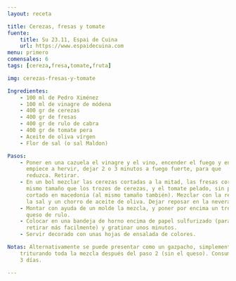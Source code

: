 ```yaml
---
layout: receta

title: Cerezas, fresas y tomate
fuente:
    title: Su 23.11, Espai de Cuina
    url: https://www.espaidecuina.com
menu: primero
comensales: 6
tags: [cereza,fresa,tomate,fruta]

img: cerezas-fresas-y-tomate

Ingredientes:
    - 100 ml de Pedro Ximénez
    - 100 ml de vinagre de módena
    - 400 gr de cerezas
    - 400 gr de fresas
    - 400 gr de rulo de cabra
    - 400 gr de tomate pera
    - Aceite de oliva vírgen
    - Flor de sal (o sal Maldon)

Pasos:
    - Poner en una cazuela el vinagre y el vino, encender el fuego y en cuanto
      empiece a hervir, dejar 2 o 3 minutos a fuego fuerte, para que
      reduzca. Retirar.
    - En un bol mezclar las cerezas cortadas a la mitad, las fresas cortadas al
      mismo tamaño que los trozos de cerezas, y el tomate pelado, sin pepitas y
      cortado en macedonia (al mismo tamaño también). Mezclar con la reducción,
      la sal y un chorro de aceite de oliva. Dejar reposar en la nevera.
    - Montar con ayuda de un molde la mezcla, y poner por encima un trozo de
      queso de rulo.
    - Colocar en una bandeja de horno encima de papel sulfurizado (para poder
      retirar más facilmente) y gratinar unos minutos.
    - Servir decorado con unas hojas de ensalada de colores.

Notas: Alternativamente se puede presentar como un gazpacho, simplemente
    triturando toda la mezcla después del paso 2 (sin el queso). Consumir en 2 o
    3 días.

---
```

